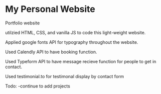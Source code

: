 # My Personal Website

Portfolio website

utilzied HTML, CSS, and vanilla JS to code this light-weight website.

Applied google fonts API for typography throughout the website.

Used Calendly API to have booking function.

Used Typeform API to have message recieve function for people to get in contact.

Used testimonial.to for testimonal display by contact form

Todo:
-continue to add projects

